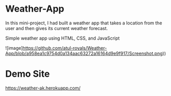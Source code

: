 # Weather-App
In this mini-project, I had built a weather app that takes a location from the user and then gives its current weather forecast. 

Simple weather app using HTML, CSS, and JavaScript

![image]https://github.com/atul-royals/Weather-App/blob/a958ea1c9754d0a134aac63272a16164d9e9f917/Screenshot.png))

# Demo Site
https://weather-ak.herokuapp.com/
